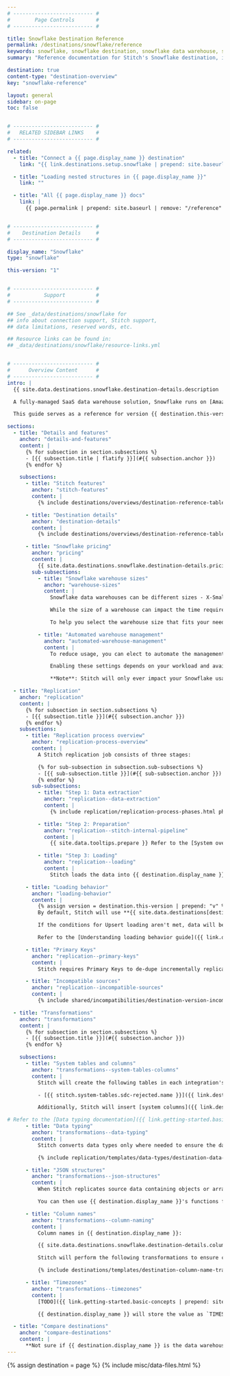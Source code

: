 ```yaml
---
# -------------------------- #
#        Page Controls       #
# -------------------------- #

title: Snowflake Destination Reference
permalink: /destinations/snowflake/reference
keywords: snowflake, snowflake destination, snowflake data warehouse, snowflake etl, etl to snowflake
summary: "Reference documentation for Stitch's Snowflake destination, including info about Stitch features, replication, and transformations."

destination: true
content-type: "destination-overview"
key: "snowflake-reference"

layout: general
sidebar: on-page
toc: false


# -------------------------- #
#   RELATED SIDEBAR LINKS    #
# -------------------------- #

related:
  - title: "Connect a {{ page.display_name }} destination"
    link: "{{ link.destinations.setup.snowflake | prepend: site.baseurl }}"

  - title: "Loading nested structures in {{ page.display_name }}"
    link: ""

  - title: "All {{ page.display_name }} docs"
    link: |
      {{ page.permalink | prepend: site.baseurl | remove: "/reference" }}


# -------------------------- #
#    Destination Details     #
# -------------------------- #

display_name: "Snowflake"
type: "snowflake"

this-version: "1"


# -------------------------- #
#           Support          #
# -------------------------- #

## See _data/destinations/snowflake for
## info about connection support, Stitch support,
## data limitations, reserved words, etc.

## Resource links can be found in:
## _data/destinations/snowflake/resource-links.yml


# -------------------------- #
#      Overview Content      #
# -------------------------- #
intro: |
  {{ site.data.destinations.snowflake.destination-details.description | flatify }}

  A fully-managed SaaS data warehouse solution, Snowflake runs on [Amazon Web Services](http://aws.amazon.com/){:target="new"} cloud infrastructure: AWS EC2 virtual compute instances are used for compute needs, while S3 is utilized for persistent data storage.

  This guide serves as a reference for version {{ destination.this-version }} of Stitch's {{ destination.display_name }} destination.

sections:
  - title: "Details and features"
    anchor: "details-and-features"
    content: |
      {% for subsection in section.subsections %}
      - [{{ subsection.title | flatify }}](#{{ subsection.anchor }})
      {% endfor %}

    subsections:
      - title: "Stitch features"
        anchor: "stitch-features"
        content: |
          {% include destinations/overviews/destination-reference-table.html category="stitch-details" %}

      - title: "Destination details"
        anchor: "destination-details"
        content: |
          {% include destinations/overviews/destination-reference-table.html category="destination-details" %}

      - title: "Snowflake pricing"
        anchor: "pricing"
        content: |
          {{ site.data.destinations.snowflake.destination-details.pricing-details | flatify }}
        sub-subsections:
          - title: "Snowflake warehouse sizes"
            anchor: "warehouse-sizes"
            content: |
              Snowflake data warehouses can be different sizes - X-Small, Large, and 3X-Large, for example - which defines how many servers will comprise each cluster in a warehouse.

              While the size of a warehouse can impact the time required to execute queries, bigger doesn't always mean better. Warehouse size is directly tied to the number of credits used, which will directly impact your Snowflake costs. [Learn more about Snowflake warehouse sizes here](https://docs.snowflake.net/manuals/user-guide/warehouses-overview.html){:target="_blank"}.

              To help you select the warehouse size that fits your needs and budget, check out [Snowflake's Warehouse Considerations guide](https://docs.snowflake.net/manuals/user-guide/warehouses-considerations.html){:target="_blank"} before getting started.

          - title: "Automated warehouse management"
            anchor: "automated-warehouse-management"
            content: |
              To reduce usage, you can elect to automate the management of your Snowflake warehouse. This means that you can elect to suspend the warehouse when there's no activity after a specified period of time, and then automatically resume when there is. Note that these settings apply to the entire warehouse and not individual clusters.

              Enabling these settings depends on your workload and availability needs. [Learn more about the Auto Suspend and Auto Resume features here](https://docs.snowflake.net/manuals/user-guide/warehouses-considerations.html#automating-warehouse-management){:target="_blank"}.

              **Note**: Stitch will only ever impact your Snowflake usage when loading data.

  - title: "Replication"
    anchor: "replication"
    content: |
      {% for subsection in section.subsections %}
      - [{{ subsection.title }}](#{{ subsection.anchor }})
      {% endfor %}
    subsections:
      - title: "Replication process overview"
        anchor: "replication-process-overview"
        content: |
          A Stitch replication job consists of three stages:

          {% for sub-subsection in subsection.sub-subsections %}
          - [{{ sub-subsection.title }}](#{{ sub-subsection.anchor }})
          {% endfor %}
        sub-subsections:
          - title: "Step 1: Data extraction"
            anchor: "replication--data-extraction"
            content: |
              {% include replication/replication-process-phases.html phase="data-extraction" %}

          - title: "Step 2: Preparation"
            anchor: "replication--stitch-internal-pipeline"
            content: |
              {{ site.data.tooltips.prepare }} Refer to the [System overview guide]({{ link.getting-started.basic-concepts | prepend: site.baseurl | append: "#system-architecture--preparing" }}) for a more detailed explanation of the Preparation phase.

          - title: "Step 3: Loading"
            anchor: "replication--loading"
            content: |
              Stitch loads the data into {{ destination.display_name }}.

      - title: "Loading behavior"
        anchor: "loading-behavior"
        content: |
          {% assign version = destination.this-version | prepend: "v" %} 
          By default, Stitch will use **{{ site.data.destinations[destination.type][version]replication.default-loading-behavior }} loading** when loading data into {{ destination.display_name }}.

          If the conditions for Upsert loading aren't met, data will be loaded using Append-Only loading.

          Refer to the [Understanding loading behavior guide]({{ link.destinations.storage.loading-behavior | prepend: site.baseurl }}) for more info and examples.

      - title: "Primary Keys"
        anchor: "replication--primary-keys"
        content: |
          Stitch requires Primary Keys to de-dupe incrementally replicated data. When tables are created in the destination, Stitch will apply [Primary Key constraints](https://docs.snowflake.net/manuals/sql-reference/constraints-overview.html){:target="new"} to columns used as Primary Keys. Primary Key constraints require that column values be unique and not null.

      - title: "Incompatible sources"
        anchor: "replication--incompatible-sources"
        content: |
          {% include shared/incompatibilities/destination-version-incompatibilities.html %}

  - title: "Transformations"
    anchor: "transformations"
    content: |
      {% for subsection in section.subsections %}
      - [{{ subsection.title }}](#{{ subsection.anchor }})
      {% endfor %}

    subsections:
      - title: "System tables and columns"
        anchor: "transformations--system-tables-columns"
        content: |
          Stitch will create the following tables in each integration's dataset:

          - [{{ stitch.system-tables.sdc-rejected.name }}]({{ link.destinations.storage.rejected-records | prepend: site.baseurl }})

          Additionally, Stitch will insert [system columns]({{ link.destinations.storage.system-tables-and-columns | prepend: site.baseurl }}) (prepended with `{{ system-column.prefix }}`) into each table.

# Refer to the [Data typing documentation]({{ link.getting-started.basic-concepts | prepend: site.baseurl | append: "#data-typing" }}) for more info.
      - title: "Data typing"
        anchor: "transformations--data-typing"
        content: |
          Stitch converts data types only where needed to ensure the data is accepted by {{ destination.display_name }}. In the table below are the data types Stitch supports for {{ destination.display_name }} destinations, and the Stitch types they map to.

          {% include replication/templates/data-types/destination-data-types.html display-intro=true %}

      - title: "JSON structures"
        anchor: "transformations--json-structures"
        content: |
          When Stitch replicates source data containing objects or arrays, Stitch will load the data intact into a [`VARIANT` column]({{ site.data.destinations.snowflake.resource-links.variant-type }}){:target="new"}. This is a {{ destination.display_name }} data type that can contain semi-structured data like JSON arrays and objects.

          You can then use {{ destination.display_name }}'s functions for semi-structured data to parse the data. Refer to [{{ destination.display_name }}'s documentation](https://docs.snowflake.net/manuals/sql-reference/functions-semistructured.html){:target="new"} for more info.

      - title: "Column names"
        anchor: "transformations--column-naming"
        content: |
          Column names in {{ destination.display_name }}:

          {{ site.data.destinations.snowflake.destination-details.column-name-rules | flatify | markdownify }}

          Stitch will perform the following transformations to ensure column names adhere to the rules imposed by {{ destination.display_name }}:

          {% include destinations/templates/destination-column-name-transformations.html %}

      - title: "Timezones"
        anchor: "transformations--timezones"
        content: |
          [TODO]({{ link.getting-started.basic-concepts | prepend: site.baseurl | append: "#timezones" }})

          {{ destination.display_name }} will store the value as `TIMESTAMP_TZ(9)` and express it as UTC.

  - title: "Compare destinations"
    anchor: "compare-destinations"
    content: |
      **Not sure if {{ destination.display_name }} is the data warehouse for you?** Check out the [Choosing a Stitch Destination]({{ link.destinations.overviews.choose-destination | prepend: site.baseurl }}) guide to compare each of Stitch's destination offerings.
---
```

{% assign destination = page %}
{% include misc/data-files.html %}